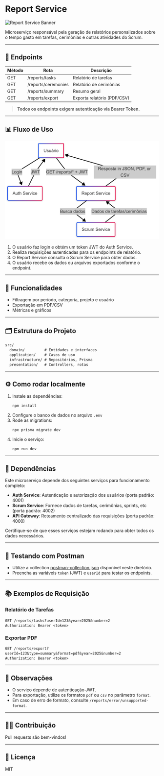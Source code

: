 # Report Service

![Report Service Banner](https://img.shields.io/badge/Service-Report-blue?style=for-the-badge&logo=postgresql)

Microserviço responsável pela geração de relatórios personalizados sobre o tempo gasto em tarefas, cerimônias e outras atividades do Scrum.

---

## 🚀 Endpoints

| Método | Rota                       | Descrição                        |
|--------|----------------------------|----------------------------------|
| GET    | /reports/tasks             | Relatório de tarefas             |
| GET    | /reports/ceremonies        | Relatório de cerimônias          |
| GET    | /reports/summary           | Resumo geral                     |
| GET    | /reports/export            | Exporta relatório (PDF/CSV)      |

> **Todos os endpoints exigem autenticação via Bearer Token.**

---

## 📊 Fluxo de Uso

![Fluxograma de Uso](resources/fluxogram.png)

1. O usuário faz login e obtém um token JWT do Auth Service.
2. Realiza requisições autenticadas para os endpoints de relatório.
3. O Report Service consulta o Scrum Service para obter dados.
4. O usuário recebe os dados ou arquivos exportados conforme o endpoint.

---

## 🎯 Funcionalidades
- Filtragem por período, categoria, projeto e usuário
- Exportação em PDF/CSV
- Métricas e gráficos

---

## 🗂️ Estrutura do Projeto

```
src/
  domain/         # Entidades e interfaces
  application/    # Casos de uso
  infrastructure/ # Repositórios, Prisma
  presentation/   # Controllers, rotas
```

---

## ⚙️ Como rodar localmente

1. Instale as dependências:
   ```sh
   npm install
   ```
2. Configure o banco de dados no arquivo `.env`
3. Rode as migrations:
   ```sh
   npx prisma migrate dev
   ```
4. Inicie o serviço:
   ```sh
   npm run dev
   ```

---

## 🧩 Dependências

Este microserviço depende dos seguintes serviços para funcionamento completo:

- **Auth Service**: Autenticação e autorização dos usuários (porta padrão: 4001)
- **Scrum Service**: Fornece dados de tarefas, cerimônias, sprints, etc (porta padrão: 4002)
- **API Gateway**: Roteamento centralizado das requisições (porta padrão: 4000)

Certifique-se de que esses serviços estejam rodando para obter todos os dados necessários.

---

## 🧪 Testando com Postman

- Utilize a collection [postman-collection.json](./postman-collection.json) disponível neste diretório.
- Preencha as variáveis `token` (JWT) e `userId` para testar os endpoints.

---

## 📚 Exemplos de Requisição

### Relatório de Tarefas
```http
GET /reports/tasks?userId=123&year=2025&number=2
Authorization: Bearer <token>
```

### Exportar PDF
```http
GET /reports/export?userId=123&type=summary&format=pdf&year=2025&number=2
Authorization: Bearer <token>
```

---

## 📝 Observações
- O serviço depende de autenticação JWT.
- Para exportação, utilize os formatos `pdf` ou `csv` no parâmetro `format`.
- Em caso de erro de formato, consulte `/reports/error/unsupported-format`.

---

## 👨‍💻 Contribuição
Pull requests são bem-vindos!

---

## 📄 Licença
MIT
